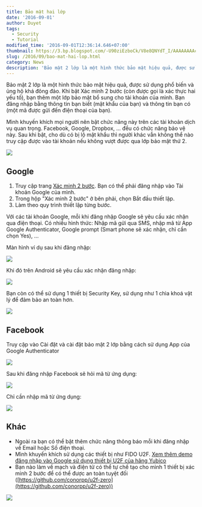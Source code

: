 ```yaml
---
title: Bảo mật hai lớp
date: '2016-09-01'
author: Duyet
tags:
  - Security
  - Tutorial
modified_time: '2016-09-01T12:36:14.646+07:00'
thumbnail: https://3.bp.blogspot.com/-U90ziEzboCk/V8e8QNYdT_I/AAAAAAAAcq4/2utzWI8wLTsV5OLn9I2Hwevtb0FdbvwFgCK4B/s1600/FIDO-Yubico-YubiKeys-GfW-blog-845x321.png
slug: /2016/09/bao-mat-hai-lop.html
category: News
description: 'Bảo mật 2 lớp là một hình thức bảo mật hiệu quả, được sử dụng phổ biến và ủng hộ khá đông đảo. Khi bật Xác minh 2 bước (còn được gọi là xác thực hai yếu tố), bạn thêm một lớp bảo mật bổ sung cho tài khoản của mình. Bạn đăng nhập bằng thông tin bạn biết (mật khẩu của bạn) và thông tin bạn có (một mã được gửi đến điện thoại của bạn).'
---
```


Bảo mật 2 lớp là một hình thức bảo mật hiệu quả, được sử dụng phổ biến và ủng hộ khá đông đảo.
Khi bật Xác minh 2 bước (còn được gọi là xác thực hai yếu tố), bạn thêm một lớp bảo mật bổ sung cho tài khoản của mình. Bạn đăng nhập bằng thông tin bạn biết (mật khẩu của bạn) và thông tin bạn có (một mã được gửi đến điện thoại của bạn).

Mình khuyến khích mọi người nên bật chức năng này trên các tài khoản dịch vụ quan trọng. Facebook, Google, Dropbox, ... đều có chức năng bảo vệ này. Sau khi bật, cho dù có bị lộ mật khẩu thì người khác vẫn không thể nào truy cập được vào tài khoản nếu không vượt được qua lớp bảo mật thứ 2.

[![](https://3.bp.blogspot.com/-U90ziEzboCk/V8e8QNYdT_I/AAAAAAAAcq4/2utzWI8wLTsV5OLn9I2Hwevtb0FdbvwFgCK4B/s1600/FIDO-Yubico-YubiKeys-GfW-blog-845x321.png)](https://blog.duyet.net/2016/09/bao-mat-hai-lop.html)

## Google

1. Truy cập trang [Xác minh 2 bước](http://accounts.google.com/SmsAuthConfig). Bạn có thể phải đăng nhập vào Tài khoản Google của mình.
2. Trong hộp "Xác minh 2 bước" ở bên phải, chọn Bắt đầu thiết lập.
3. Làm theo quy trình thiết lập từng bước.

Với các tài khoản Google, mỗi khi đăng nhập Google sẽ yêu cầu xác nhận qua điện thoại. Có nhiều hình thức: Nhập mã gửi qua SMS, nhập mã từ App Google Authenticator, Google prompt (Smart phone sẽ xác nhận, chỉ cần chọn Yes), ...

Màn hình ví dụ sau khi đăng nhập:

![](https://2.bp.blogspot.com/-JHfezau6hDY/V8exn-J5a0I/AAAAAAAAcpU/o1Rr8W2NBrkqB3oBu1afSweCboipVIIzQCK4B/s1600/Screen%2BShot%2B2016-09-01%2Bat%2B11.32.03%2BAM.png)

Khi đó trên Android sẽ yêu cầu xác nhận đăng nhập:

![](https://4.bp.blogspot.com/-Yg_ZM1xSMKA/V8e3zHqGy9I/AAAAAAAAcpw/pkjuXcXH1lkC3kzFz6nk0ZK59sitjc8pwCK4B/s640/Screenshot_2016-09-01-11-32-18-672_com.google.android.gms.png)

Bạn còn có thể sử dụng 1 thiết bị Security Key, sử dụng như 1 chìa khoá vật lý để đảm bảo an toàn hơn.

[
](https://3.bp.blogspot.com/-U90ziEzboCk/V8e8QNYdT_I/AAAAAAAAcq4/2utzWI8wLTsV5OLn9I2Hwevtb0FdbvwFgCK4B/s1600/FIDO-Yubico-YubiKeys-GfW-blog-845x321.png)![](https://2.bp.blogspot.com/-2cvBm1URfuI/V8e4JUrL1zI/AAAAAAAAcp4/XRREvMQyFiMVnkQjP7BvceESkb8MIib_wCK4B/s1600/Screen%2BShot%2B2016-09-01%2Bat%2B12.09.44%2BPM.png)

## Facebook

Truy cập vào Cài đặt và cài đặt bảo mật 2 lớp bằng cách sử dụng App của Google Authenticator

[![](https://2.bp.blogspot.com/-OJiN9gcTDUw/V8e5b8j9CAI/AAAAAAAAcqA/QiWGdyJePnUZPS93Yl1tQlfLLfxdxtA7wCK4B/s1600/Screen%2BShot%2B2016-09-01%2Bat%2B12.13.00%2BPM.png)](https://2.bp.blogspot.com/-OJiN9gcTDUw/V8e5b8j9CAI/AAAAAAAAcqA/QiWGdyJePnUZPS93Yl1tQlfLLfxdxtA7wCK4B/s1600/Screen%2BShot%2B2016-09-01%2Bat%2B12.13.00%2BPM.png)

Sau khi đăng nhập Facebook sẽ hỏi mã từ ứng dụng:

![](https://3.bp.blogspot.com/-aYlf0-QB36k/V8e5mh6LheI/AAAAAAAAcqI/3c4nTgQCoxwp74CK8Ku-HkKlrKQayTHMQCK4B/s1600/Screen%2BShot%2B2016-09-01%2Bat%2B12.10.36%2BPM.png)

Chỉ cần nhập mã từ ứng dụng:

![](https://1.bp.blogspot.com/-5ubl9jHz5kM/V8e76c7Kp7I/AAAAAAAAcqs/Gn-QVu6fXoMhHfx8z3QseIx9AglO7T5TwCK4B/s640/Screenshot_2016-09-01-12-11-03-366_com.google.android.apps.authenticator2.png)

## Khác

- Ngoài ra bạn có thể bật thêm chức năng thông báo mỗi khi đăng nhập về Email hoặc Số điện thoại.
- Mình khuyến khích sử dụng các thiết bị như FIDO U2F. [Xem thêm demo đăng nhập vào Google sử dụng thiết bị U2F của hãng Yubico](https://www.youtube.com/watch?annotation_id=annotation_1845157061&feature=iv&src_vid=BXN7-Wn1Hy4&v=LeTkw6kmlzg)
- Bạn nào làm về mạch và điện tử có thể tự chế tạo cho mình 1 thiết bị xác minh 2 bước để có thể được an toàn tuyệt đối ([https://github.com/conorpp/u2f-zero](https://github.com/conorpp/u2f-zero))

[![](https://4.bp.blogspot.com/-ig8MqVNAnTw/V8e9Tb-NpwI/AAAAAAAAcrM/AkKDZQBQVj0U6Z4tgScGLyRJTYBWRWscwCK4B/s640/687474703a2f2f692e696d6775722e636f6d2f6451706f3977432e6a7067.jpeg)](https://4.bp.blogspot.com/-ig8MqVNAnTw/V8e9Tb-NpwI/AAAAAAAAcrM/AkKDZQBQVj0U6Z4tgScGLyRJTYBWRWscwCK4B/s1600/687474703a2f2f692e696d6775722e636f6d2f6451706f3977432e6a7067.jpeg)
